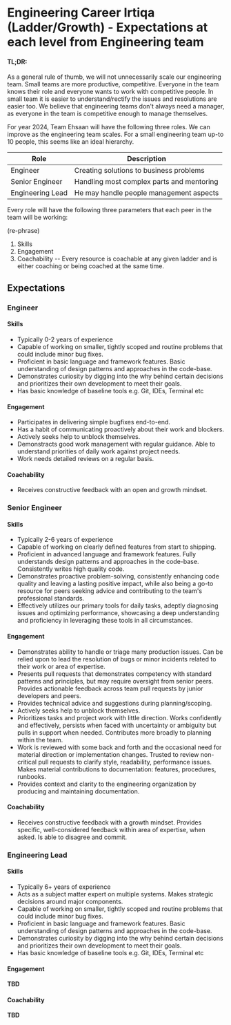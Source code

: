 # Engineering Career Irtiqa (Ladder/Growth)  - Expectations at each level from Engineering team

#### TL;DR:

As a general rule of thumb, we will not unnecessarily scale our engineering team. Small teams are more productive, competitive. Everyone in the team knows their role and everyone wants to work with competitive people. In small team it is easier to understand/rectify the issues and resolutions are easier too. We believe that engineering teams don't always need a manager, as everyone in the team is competitive enough to manage themselves.

For year 2024, Team Ehsaan will have the following three roles. We can improve as the engineering team scales. For a small engineering team up-to 10 people, this seems like an ideal hierarchy.

| **Role** | **Description** |
| ---| --- |
| Engineer | Creating solutions to business problems |
| Senior Engineer | Handling most complex parts and mentoring |
| Engineering Lead | He may handle people management aspects |

Every role will have the following three parameters that each peer in the team will be working:

(re-phrase)

1. Skills
2. Engagement
3. Coachability -- Every resource is coachable at any given ladder and is either coaching or being coached at the same time.

## Expectations

### Engineer

#### Skills

- Typically 0-2 years of experience
- Capable of working on smaller, tightly scoped and routine problems that could include minor bug fixes.
- Proficient in basic language and framework features. Basic understanding of design patterns and approaches in the code-base.
- Demonstrates curiosity by digging into the why behind certain decisions and prioritizes their own development to meet their goals.
- Has basic knowledge of baseline tools e.g. Git, IDEs, Terminal etc

#### Engagement

- Participates in delivering simple bugfixes end-to-end.
- Has a habit of communicating proactively about their work and blockers.
- Actively seeks help to unblock themselves.
- Demonstracts good work management with regular guidance. Able to understand priorities of daily work against project needs.
- Work needs detailed reviews on a regular basis.

#### Coachability

- Receives constructive feedback with an open and growth mindset. 
  

### Senior Engineer

#### Skills

- Typically 2-6 years of experience
- Capable of working on clearly defined features from start to shipping.
- Proficient in advanced language and framework features. Fully understands design patterns and approaches in the code-base. Consistently writes high quality code.
- Demonstrates proactive problem-solving, consistently enhancing code quality and leaving a lasting positive impact, while also being a go-to resource for peers seeking advice and contributing to the team's professional standards.
- Effectively utilizes our primary tools for daily tasks, adeptly diagnosing issues and optimizing performance, showcasing a deep understanding and proficiency in leveraging these tools in all circumstances.

#### Engagement

- Demonstrates ability to handle or triage many production issues. Can be relied upon to lead the resolution of bugs or minor incidents related to their work or area of expertise.
- Presents pull requests that demonstrates competency with standard patterns and principles, but may require oversight from senior peers. Provides actionable feedback across team pull requests by junior developers and peers. 
- Provides technical advice and suggestions during planning/scoping.
- Actively seeks help to unblock themselves.
- Prioritizes tasks and project work with little direction. Works confidently and effectively, persists when faced with uncertainty or ambiguity but pulls in support when needed. Contributes more broadly to planning within the team.
- Work is reviewed with some back and forth and the occasional need for material direction or implementation changes. Trusted to review non-critical pull requests to clarify style, readability, performance issues. Makes material contributions to documentation: features, procedures, runbooks.
- Provides context and clarity to the engineering organization by producing and maintaining documentation.

#### Coachability

- Receives constructive feedback with a growth mindset. Provides specific, well-considered feedback within area of expertise, when asked. Is able to disagree and commit.	 

### Engineering Lead

#### Skills

- Typically 6+ years of experience
- Acts as a subject matter expert on multiple systems. Makes strategic decisions around major components.
- Capable of working on smaller, tightly scoped and routine problems that could include minor bug fixes.
- Proficient in basic language and framework features. Basic understanding of design patterns and approaches in the code-base.
- Demonstrates curiosity by digging into the why behind certain decisions and prioritizes their own development to meet their goals.
- Has basic knowledge of baseline tools e.g. Git, IDEs, Terminal etc

#### Engagement
**TBD**

#### Coachability
**TBD**
